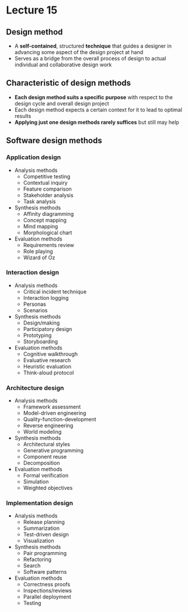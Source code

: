# Lecture 15

## Design method

- A **self-contained**, structured **technique** that guides a designer in advancing some aspect of the design project at hand
- Serves as a bridge from the overall process of design to actual individual and collaborative design work

## Characteristic of design methods

- **Each design method suits a specific purpose** with respect to the design cycle and overall design project
- Each design method expects a certain context for it to lead to optimal results
- **Applying just one design methods rarely suffices** but still may help

## Software design methods

### Application design

- Analysis methods
    - Competitive testing
    - Contextual inquiry
    - Feature comparison
    - Stakeholder analysis
    - Task analysis
- Synthesis methods
    - Affinity diagramming
    - Concept mapping
    - Mind mapping
    - Morphological chart
- Evaluation methods
    - Requirements review
    - Role playing
    - Wizard of Oz

### Interaction design

- Analysis methods
    - Critical incident technique
    - Interaction logging
    - Personas
    - Scenarios
- Synthesis methods
    - Design/making
    - Participatory design
    - Prototyping
    - Storyboarding
- Evaluation methods
    - Cognitive walkthrough
    - Evaluative research
    - Heuristic evaluation
    - Think-aloud protocol

### Architecture design

- Analysis methods
    - Framework assessment
    - Model-driven engineering
    - Quality-function-development
    - Reverse engineering
    - World modeling
- Synthesis methods
    - Architectural styles
    - Generative programming
    - Component reuse
    - Decomposition
- Evaluation methods
    - Formal verification
    - Simulation
    - Weighted objectives

### Implementation design

- Analysis methods
    - Release planning
    - Summarization
    - Test-driven design
    - Visualization
- Synthesis methods
    - Pair programming
    - Refactoring
    - Search
    - Software patterns
- Evaluation methods
    - Correctness proofs
    - Inspections/reviews
    - Parallel deployment
    - Testing